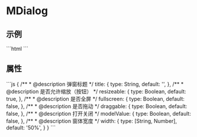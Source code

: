 <div class="text-center">
  <div class="text-4xl -mb-6 m-auto" />
  <h1>MDialog</h1>
</div>

<h2>示例</h2>
```html
<MDialog v-model="aboutVisible" :title="t('button.about')">
  <component :is="about"></component>
</MDialog>
```

<h2>属性</h2>
```js
{
  /**
   * @description 弹窗标题
   */
  title: {
    type: String,
    default: '',
  },
  /**
   * @description 是否允许缩放（按钮）
   */
  resizeable: {
    type: Boolean,
    default: true,
  },
  /**
   * @description 是否全屏
   */
  fullscreen: {
    type: Boolean,
    default: false,
  },
  /**
   * @description 是否拖动
   */
  draggable: {
    type: Boolean,
    default: false,
  },
  /**
   * @description 打开关闭
   */
  modelValue: {
    type: Boolean,
    default: false,
  },
  /**
   * @description 窗体宽度
   */
  width: {
    type: [String, Number],
    default: '50%',
  }
}
```
